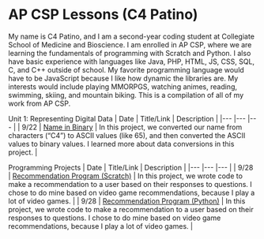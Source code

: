 # AP CSP Lessons (C4 Patino)

My name is C4 Patino, and I am a second-year coding student at Collegiate School of Medicine and Bioscience. I am enrolled in AP CSP, where we are learning the fundamentals of programming with Scratch and Python. I also have basic experience with languages like Java, PHP, HTML, JS, CSS, SQL, C, and C++ outside of school. My favorite programming language would have to be JavaScript because I like how dynamic the libraries are. My interests would include playing MMORPGS, watching animes, reading, swimming, skiing, and mountain biking. This is a compilation of all of my work from AP CSP.

Unit 1: Representing Digital Data
| Date | Title/Link | Description |
|--- |--- |--- |
| 9/22 | [Name in Binary](https://1drv.ms/p/s!AvlSl4tAjTKtvIlFa2MrB5ttOPKIbQ?e=kAoXyC) | In this project, we converted our name from characters (“C4”) to ASCII values (like 65), and then converted the ASCII values to binary values. I learned more about data conversions in this project. |

Programming Projects
| Date | Title/Link | Description |
|--- |--- |--- |
| 9/28 | [Recommendation Program (Scratch)](https://scratch.mit.edu/projects/574225311) | In this project, we wrote code to make a recommendation to a user based on their responses to questions. I chose to do mine based on video game recommendations, because I play a lot of video games. |
| 9/28 | [Recommendation Program (Python)](https://github.com/C4theBomb/ap-csp/blob/main/src/recommendGame.py) | In this project, we wrote code to make a recommendation to a user based on their responses to questions. I chose to do mine based on video game recommendations, because I play a lot of video games. |
